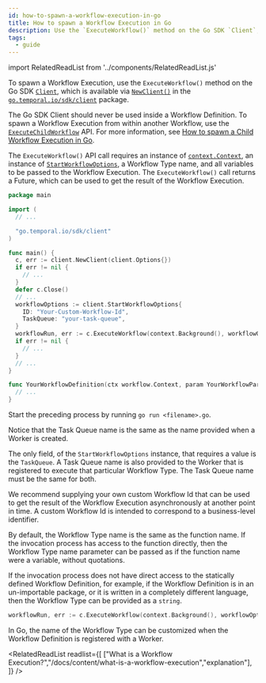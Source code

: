 ```yaml
---
id: how-to-spawn-a-workflow-execution-in-go
title: How to spawn a Workflow Execution in Go
description: Use the `ExecuteWorkflow()` method on the Go SDK `Client`, which is available via `NewClient()` in the `go.temporal.io/sdk/client` package.
tags:
  - guide
---
```


import RelatedReadList from '../components/RelatedReadList.js'

To spawn a Workflow Execution, use the `ExecuteWorkflow()` method on the Go SDK [`Client`](https://pkg.go.dev/go.temporal.io/sdk@v1.8.0/client#Client), which is available via [`NewClient()`](https://pkg.go.dev/go.temporal.io/sdk@v1.8.0/client#NewClient) in the [`go.temporal.io/sdk/client`](https://pkg.go.dev/go.temporal.io/sdk@v1.8.0/client) package.

The Go SDK Client should never be used inside a Workflow Definition.
To spawn a Workflow Execution from within another Workflow, use the [`ExecuteChildWorkflow`](https://pkg.go.dev/go.temporal.io/sdk/workflow#ExecuteChildWorkflow) API.
For more information, see [How to spawn a Child Workflow Execution in Go](/docs/content/how-to-spawn-a-child-workflow-execution-in-go).

The `ExecuteWorkflow()` API call requires an instance of [`context.Context`](https://pkg.go.dev/context#Context), an instance of [`StartWorkflowOptions`](https://pkg.go.dev/go.temporal.io/sdk@v1.8.0/client#StartWorkflowOptions), a Workflow Type name, and all variables to be passed to the Workflow Execution.
The `ExecuteWorkflow()` call returns a Future, which can be used to get the result of the Workflow Execution.

```go
package main

import (
  // ...

  "go.temporal.io/sdk/client"
)

func main() {
  c, err := client.NewClient(client.Options{})
  if err != nil {
    // ...
  }
  defer c.Close()
  // ...
  workflowOptions := client.StartWorkflowOptions{
    ID: "Your-Custom-Workflow-Id",
    TaskQueue: "your-task-queue",
  }
  workflowRun, err := c.ExecuteWorkflow(context.Background(), workflowOptions, YourWorkflowDefinition, param)
  if err != nil {
    // ...
  }
  // ...
}

func YourWorkflowDefinition(ctx workflow.Context, param YourWorkflowParam) (YourWorkflowResponse, error) {
  // ...
}
```

Start the preceding process by running `go run <filename>.go`.

Notice that the Task Queue name is the same as the name provided when a Worker is created.

<!--
<RelatedReadList
How to customize the name of the Workflow Type?#?g"
/>
-->

The only field, of the `StartWorkflowOptions` instance, that requires a value is the `TaskQueue`.
A Task Queue name is also provided to the Worker that is registered to execute that particular Workflow Type.
The Task Queue name must be the same for both.

We recommend supplying your own custom Workflow Id that can be used to get the result of the Workflow Execution asynchronously at another point in time.
A custom Workflow Id is intended to correspond to a business-level identifier.

<!--
<RelatedReadList
readliststring="What are Workflow Execution Options?#?e|
How to start a Worker?#?g|
When to care about Task Queues?#?g"
/>
-->

By default, the Workflow Type name is the same as the function name.
If the invocation process has access to the function directly, then the Workflow Type name parameter can be passed as if the function name were a variable, without quotations.

If the invocation process does not have direct access to the statically defined Workflow Definition, for example, if the Workflow Definition is in an un-importable package, or it is written in a completely different language, then the Workflow Type can be provided as a `string`.

```go
workflowRun, err := c.ExecuteWorkflow(context.Background(), workflowOptions, "YourWorkflowDefinition", param)
```

In Go, the name of the Workflow Type can be customized when the Workflow Definition is registered with a Worker.

<RelatedReadList
readlist={[
["What is a Workflow Execution?","/docs/content/what-is-a-workflow-execution","explanation"],
]}
/>

<!--
<RelatedReadList
readliststring="How to develop a Worker Process in Go?#?g|
What is a Workflow Type?#?e|
How to build a polyglot application?#?t"
/>
-->
